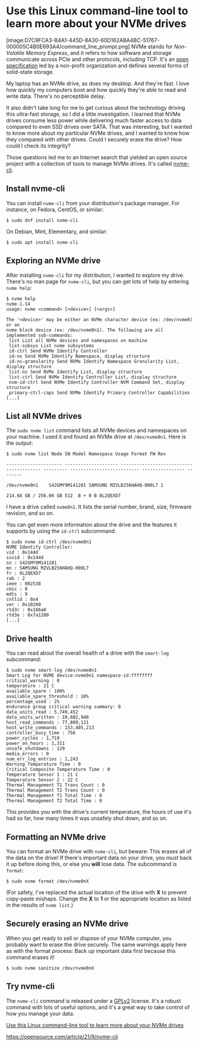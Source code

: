 # Use this Linux command-line tool to learn more about your NVMe drives
[image:D7C9FCA3-B4A1-445D-8A30-60D162ABA4BC-51767-000005C4B0E693A4/command_line_prompt.png]
NVMe stands for *Non-Volatile Memory Express*, and it refers to how software and storage communicate across PCIe and other protocols, including TCP. It's an [open specification](https://nvmexpress.org/) led by a non-profit organization and defines several forms of solid-state storage.

My laptop has an NVMe drive, as does my desktop. And they're fast. I love how quickly my computers boot and how quickly they're able to read and write data. There's no perceptible delay.

It also didn't take long for me to get curious about the technology driving this ultra-fast storage, so I did a little investigation. I learned that NVMe drives consume less power while delivering much faster access to data compared to even SSD drives over SATA. That was interesting, but I wanted to know more about my particular NVMe drives, and I wanted to know how they compared with other drives. Could I securely erase the drive? How could I check its integrity?

Those questions led me to an Internet search that yielded an open source project with a collection of tools to manage NVMe drives. It's called [nvme-cli](https://github.com/linux-nvme/nvme-cli).

## Install nvme-cli

You can install `nvme-cli` from your distribution's package manager. For instance, on Fedora, CentOS, or similar:

```
$ sudo dnf install nvme-cli
```

On Debian, Mint, Elementary, and similar:

```
$ sudo apt install nvme-cli
```

## Exploring an NVMe drive

After installing `nvme-cli` for my distribution, I wanted to explore my drive. There's no man page for `nvme-cli`, but you can get lots of help by entering `nvme help`:

```
$ nvme help
nvme-1.14
usage: nvme <command> [<device>] [<args>]

The '<device>' may be either an NVMe character device (ex: /dev/nvme0) or an
nvme block device (ex: /dev/nvme0n1). The following are all implemented sub-commands:
 list List all NVMe devices and namespaces on machine
 list-subsys List nvme subsystems
 id-ctrl Send NVMe Identify Controller
 id-ns Send NVMe Identify Namespace, display structure
 id-ns-granularity Send NVMe Identify Namespace Granularity List, display structure
 list-ns Send NVMe Identify List, display structure
 list-ctrl Send NVMe Identify Controller List, display structure
 nvm-id-ctrl Send NVMe Identify Controller NVM Command Set, display structure
 primary-ctrl-caps Send NVMe Identify Primary Controller Capabilities
[...]
```

## List all NVMe drives

The `sudo nvme list` command lists all NVMe devices and namespaces on your machine. I used it and found an NVMe drive at `/dev/nvme0n1`. Here is the output:

```
$ sudo nvme list Node SN Model Namespace Usage Format FW Rev

--------------------- -------------------- ---------------------------------------- --------- -------------------------- ---------------- --------

/dev/nvme0n1    S42GMY9M141281 SAMSUNG MZVLB256HAHQ-000L7 1 

214.68 GB / 256.06 GB 512  B + 0 B 0L2QEXD7
```

I have a drive called `nvme0n1`. It lists the serial number, brand, size, firmware revision, and so on.

You can get even more information about the drive and the features it supports by using the `id-ctrl` subcommand:

```
$ sudo nvme id-ctrl /dev/nvme0n1
NVME Identify Controller:
vid : 0x144d
ssvid : 0x144d
sn : S42GMY9M141281
mn : SAMSUNG MZVLB256HAHQ-000L7
fr : 0L2QEXD7
rab : 2
ieee : 002538
cmic : 0
mdts : 9
cntlid : 0x4
ver : 0x10200
rtd3r : 0x186a0
rtd3e : 0x7a1200
[...]
```

## Drive health

You can read about the overall health of a drive with the `smart-log` subcommand:

```
$ sudo nvme smart-log /dev/nvme0n1
Smart Log for NVME device:nvme0n1 namespace-id:ffffffff
critical_warning : 0
temperature : 21 C
available_spare : 100%
available_spare_threshold : 10%
percentage_used : 2%
endurance group critical warning summary: 0
data_units_read : 5,749,452
data_units_written : 10,602,948
host_read_commands : 77,809,121
host_write_commands : 153,405,213
controller_busy_time : 756
power_cycles : 1,719
power_on_hours : 1,311
unsafe_shutdowns : 129
media_errors : 0
num_err_log_entries : 1,243
Warning Temperature Time : 0
Critical Composite Temperature Time : 0
Temperature Sensor 1 : 21 C
Temperature Sensor 2 : 22 C
Thermal Management T1 Trans Count : 0
Thermal Management T2 Trans Count : 0
Thermal Management T1 Total Time : 0
Thermal Management T2 Total Time : 0
```

This provides you with the drive's current temperature, the hours of use it's had so far, how many times it was unsafely shut down, and so on.

## Formatting an NVMe drive

You can format an NVMe drive with `nvme-cli`, but beware: This erases all of the data on the drive! If there's important data on your drive, you *must* back it up before doing this, or else you **will** lose data. The subcommand is `format`:

```
$ sudo nvme format /dev/nvme0nX
```

(For safety, I've replaced the actual location of the drive with **X** to prevent copy-paste mishaps. Change the **X** to **1** or the appropriate location as listed in the results of `nvme list`.)

## Securely erasing an NVMe drive

When you get ready to sell or dispose of your NVMe computer, you probably want to erase the drive securely. The same warnings apply here as with the format process: Back up important data first because this command erases it!

```
$ sudo nvme sanitize /dev/nvme0nX
```

## Try nvme-cli

The `nvme-cli` command is released under a [GPLv2](https://github.com/linux-nvme/nvme-cli/blob/master/LICENSE) license. It's a robust command with lots of useful options, and it's a great way to take control of how you manage your data.

[Use this Linux command-line tool to learn more about your NVMe drives](https://opensource.com/article/21/9/nvme-cli)

https://opensource.com/article/21/9/nvme-cli